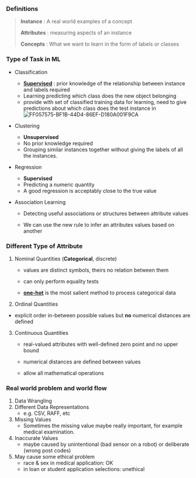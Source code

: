 ### Definitions

> **Instance** : A real world examples of a concept 
>
> **Attributes** : measuring aspects of an instance 
>
> **Concepts** : What we want to learn in the form of labels or classes 



### Type of Task in ML
- Classification
  - **<u>Supervised</u>** : prior knowledge of the relationship between instance and labels required
  - Learning predicting which class does the new object belonging
  - provide with set of classified training data for learning, need to give predictions about which class does the test instance in
    ![FF057575-BF1B-44D4-86EF-D180A001F9CA](assets/FF057575-BF1B-44D4-86EF-D180A001F9CA.png)

- Clustering
  - **Unsupervised** 
  - No prior knowledge required
  - Grouping similar instances together without giving the labels of all the instances.
- Regression
  - **Supervised**
  - Predicting a numeric quantity
  - A good regression is acceptably close to the true value
- Association Learning
  - Detecting useful associations or structures between attribute values
  
  - We can use the new rule to infer an attributes values based on another
  
    

### Different Type of Attribute
1. Nominal Quantities (**Categorical**, discrete)

   - values are distinct symbols, theirs no relation between them

   - can only perform equality tests
   - **<u>one-hot</u>** is the most salient method to process categorical data

2. Ordinal Quantities
   
- explicit order in-between possible values but **no** numerical distances are defined
  
3. Continuous Quantities

   - real-valued attributes with well-defined zero point and no upper bound

   - numerical distances are defined between values

   - allow all mathematical operations
   
     

### Real world problem and world flow
1. Data Wrangling
2. Different Data Representations
   - e.g.  CSV, RAFF, etc 
3. Missing Values
   - Sometimes the missing value maybe really important, for example medical examination.
4. Inaccurate Values
   - maybe caused by unintentional (bad sensor on a robot) or deliberate (wrong post codes)
5. May cause some ethical problem
   - race & sex in medical application: OK
   - in loan or student application selections: unethical